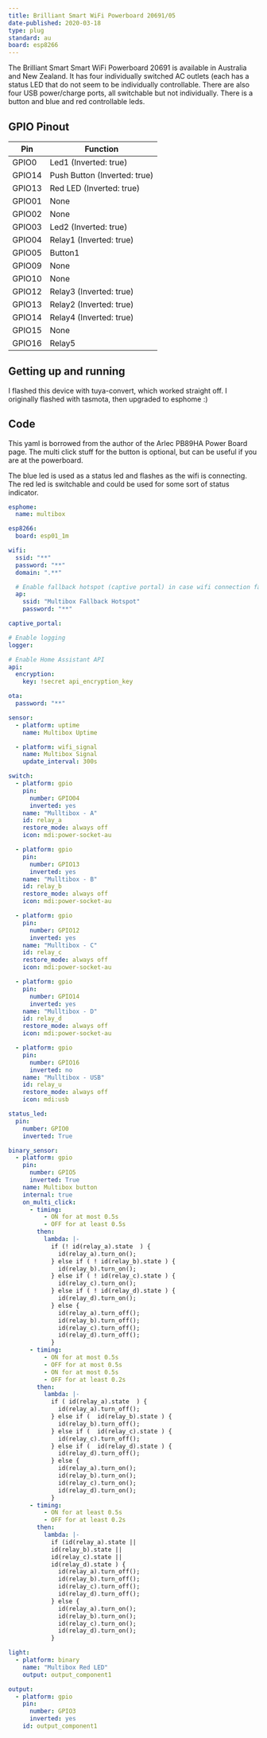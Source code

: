 ```yaml
---
title: Brilliant Smart WiFi Powerboard 20691/05
date-published: 2020-03-18
type: plug
standard: au
board: esp8266
---
```


The Brilliant Smart Smart WiFi Powerboard 20691 is available in Australia and New Zealand. It has four individually
switched AC outlets (each has a status LED that do not seem to be individually controllable. There are also four USB
power/charge ports, all switchable but not individually. There is a button and blue and red controllable leds.

## GPIO Pinout

| Pin    | Function                     |
| ------ | ---------------------------- |
| GPIO0  | Led1 (Inverted: true)        |
| GPIO14 | Push Button (Inverted: true) |
| GPIO13 | Red LED (Inverted: true)     |
| GPIO01 | None                         |
| GPIO02 | None                         |
| GPIO03 | Led2 (Inverted: true)        |
| GPIO04 | Relay1 (Inverted: true)      |
| GPIO05 | Button1                      |
| GPIO09 | None                         |
| GPIO10 | None                         |
| GPIO12 | Relay3 (Inverted: true)      |
| GPIO13 | Relay2 (Inverted: true)      |
| GPIO14 | Relay4 (Inverted: true)      |
| GPIO15 | None                         |
| GPIO16 | Relay5                       |

## Getting up and running

I flashed this device with tuya-convert, which worked straight off. I originally flashed with tasmota, then upgraded to
esphome :)

## Code

This yaml is borrowed from the author of the Arlec PB89HA Power Board page. The multi click stuff for the button is
optional, but can be useful if you are at the powerboard.

The blue led is used as a status led and flashes as the wifi is connecting. The red led is switchable and could be used
for some sort of status indicator.

```yaml
esphome:
  name: multibox

esp8266:
  board: esp01_1m

wifi:
  ssid: "**"
  password: "**"
  domain: ".**"

  # Enable fallback hotspot (captive portal) in case wifi connection fails
  ap:
    ssid: "Multibox Fallback Hotspot"
    password: "**"

captive_portal:

# Enable logging
logger:

# Enable Home Assistant API
api:
  encryption:
    key: !secret api_encryption_key

ota:
  password: "**"

sensor:
  - platform: uptime
    name: Multibox Uptime

  - platform: wifi_signal
    name: Multibox Signal
    update_interval: 300s

switch:
  - platform: gpio
    pin:
      number: GPIO04
      inverted: yes
    name: "Mulltibox - A"
    id: relay_a
    restore_mode: always off
    icon: mdi:power-socket-au

  - platform: gpio
    pin:
      number: GPIO13
      inverted: yes
    name: "Mulltibox - B"
    id: relay_b
    restore_mode: always off
    icon: mdi:power-socket-au

  - platform: gpio
    pin:
      number: GPIO12
      inverted: yes
    name: "Mulltibox - C"
    id: relay_c
    restore_mode: always off
    icon: mdi:power-socket-au

  - platform: gpio
    pin:
      number: GPIO14
      inverted: yes
    name: "Mulltibox - D"
    id: relay_d
    restore_mode: always off
    icon: mdi:power-socket-au

  - platform: gpio
    pin:
      number: GPIO16
      inverted: no
    name: "Mulltibox - USB"
    id: relay_u
    restore_mode: always off
    icon: mdi:usb

status_led:
  pin:
    number: GPIO0
    inverted: True

binary_sensor:
  - platform: gpio
    pin:
      number: GPIO5
      inverted: True
    name: Multibox button
    internal: true
    on_multi_click:
      - timing:
          - ON for at most 0.5s
          - OFF for at least 0.5s
        then:
          lambda: |-
            if (! id(relay_a).state  ) {
              id(relay_a).turn_on();
            } else if ( ! id(relay_b).state ) {
              id(relay_b).turn_on();
            } else if ( ! id(relay_c).state ) {
              id(relay_c).turn_on();
            } else if ( ! id(relay_d).state ) {
              id(relay_d).turn_on();
            } else {
              id(relay_a).turn_off();
              id(relay_b).turn_off();
              id(relay_c).turn_off();
              id(relay_d).turn_off();
            }
      - timing:
          - ON for at most 0.5s
          - OFF for at most 0.5s
          - ON for at most 0.5s
          - OFF for at least 0.2s
        then:
          lambda: |-
            if ( id(relay_a).state  ) {
              id(relay_a).turn_off();
            } else if (  id(relay_b).state ) {
              id(relay_b).turn_off();
            } else if (  id(relay_c).state ) {
              id(relay_c).turn_off();
            } else if (  id(relay_d).state ) {
              id(relay_d).turn_off();
            } else {
              id(relay_a).turn_on();
              id(relay_b).turn_on();
              id(relay_c).turn_on();
              id(relay_d).turn_on();
            }
      - timing:
          - ON for at least 0.5s
          - OFF for at least 0.2s
        then:
          lambda: |-
            if (id(relay_a).state ||
            id(relay_b).state ||
            id(relay_c).state ||
            id(relay_d).state ) {
              id(relay_a).turn_off();
              id(relay_b).turn_off();
              id(relay_c).turn_off();
              id(relay_d).turn_off();
            } else {
              id(relay_a).turn_on();
              id(relay_b).turn_on();
              id(relay_c).turn_on();
              id(relay_d).turn_on();
            }

light:
  - platform: binary
    name: "Multibox Red LED"
    output: output_component1

output:
  - platform: gpio
    pin:
      number: GPIO3
      inverted: yes
    id: output_component1
```
